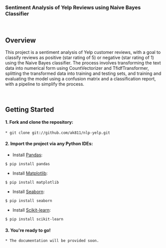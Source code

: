 ### Sentiment Analysis of Yelp Reviews using Naive Bayes Classifier

<br>

## Overview
This project is a sentiment analysis of Yelp customer reviews, with a goal to classify reviews as positive (star rating of 5) or negative (star rating of 1)
using the Naive Bayes classifier. The process involves transforming the text data into numerical form using CountVectorizer and TfidfTransformer,
splitting the transformed data into training and testing sets, and training and evaluating the model using a confusion matrix and a classification report,
with a pipeline to simplify the process.

<br>

## Getting Started
#### 1. Fork and clone the repository:
  ```
  * git clone git://github.com/ak811/nlp-yelp.git
  ```
#### 2. Import the project via any Python IDEs:
  * Install [Pandas](https://github.com/pandas-dev/pandas):
  ```
  $ pip install pandas
  ```
  * Install [Matplotlib](https://github.com/matplotlib/matplotlib):
  ```
  $ pip install matplotlib
  ```
  * Install [Seaborn](https://github.com/mwaskom/seaborn):
  ```
  $ pip install seaborn
  ```  
   * Install [Scikit-learn](https://github.com/scikit-learn/scikit-learn):
  ``` 
  $ pip install scikit-learn
  ```
#### 3. You're ready to go!
  ```
  * The documentation will be provided soon.
  ```
  
<!-- View Documentation -->

<br>
